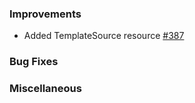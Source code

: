 ### Improvements
- Added TemplateSource resource [#387](https://github.com/pulumi/pulumi-pulumiservice/issues/387)

### Bug Fixes

### Miscellaneous
